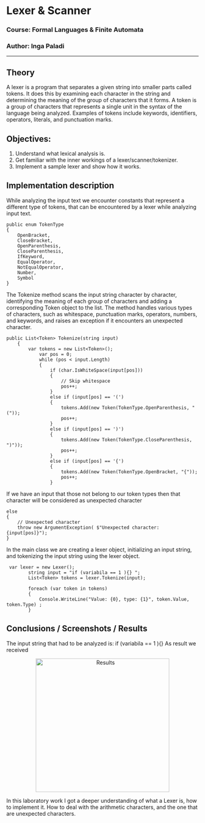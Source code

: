 # Lexer & Scanner

### Course: Formal Languages & Finite Automata
### Author: Inga Paladi

----

## Theory
A lexer is a program that separates a given string into smaller parts called tokens. It does this by examining
each character in the string and determining the meaning of the group of characters that it forms. A token is a
group of characters that represents a single unit in the syntax of the language being analyzed. Examples of tokens
include keywords, identifiers, operators, literals, and punctuation marks.


## Objectives:
1. Understand what lexical analysis is.
2. Get familiar with the inner workings of a lexer/scanner/tokenizer.
3. Implement a sample lexer and show how it works.


## Implementation description
While analyzing the input text we encounter constants that represent a different type of tokens, that can
be encountered by a lexer while analyzing input text.

```
public enum TokenType
{
    OpenBracket,
    CloseBracket,
    OpenParenthesis,
    CloseParenthesis,
    IfKeyword,
    EqualOperator,
    NotEqualOperator,
    Number,
    Symbol
}
```
The Tokenize method scans the input string character by character, identifying the
meaning of each group of characters and adding a corresponding Token object to the
list. The method handles various types of characters, such as whitespace,
punctuation marks, operators, numbers, and keywords, and raises an exception if it
encounters an unexpected character.
```
public List<Token> Tokenize(string input)
    {
        var tokens = new List<Token>();
            var pos = 0;
            while (pos < input.Length)
            {
                if (char.IsWhiteSpace(input[pos]))
                {
                    // Skip whitespace
                    pos++;
                }
                else if (input[pos] == '(')
                {
                    tokens.Add(new Token(TokenType.OpenParenthesis, "("));
                    pos++;
                }
                else if (input[pos] == ')')
                {
                    tokens.Add(new Token(TokenType.CloseParenthesis, ")"));
                    pos++;
                }
                else if (input[pos] == '{')
                {
                    tokens.Add(new Token(TokenType.OpenBracket, "{"));
                    pos++;
                }
```
If we have an input that those not belong to our token types then that character will be
considered as unexpected character
```
else
{
    // Unexpected character
    throw new ArgumentException( $"Unexpected character: {input[pos]}");
}
```
In the main class we are creating a lexer object, initializing an input string, and tokenizing the input string using the lexer object.
```
 var lexer = new Lexer();
        string input = "if (variabila == 1 ){} ";
        List<Token> tokens = lexer.Tokenize(input);

        foreach (var token in tokens)
        {
            Console.WriteLine("Value: {0}, type: {1}", token.Value, token.Type) ;
        }
```
## Conclusions / Screenshots / Results
The input string that had to be analyzed is: if (variabila == 1 ){}
As result we received 
<p align="center">
  <img src="/home/moonbye/Pictures/Screenshots/Screenshot from 2023-03-30 14-22-27.png" width="350" title="Results">
</p>
In this laboratory work I got a deeper understanding of what a Lexer is, how to implement it. How to deal with the arithmetic characters, and the one that are unexpected characters.